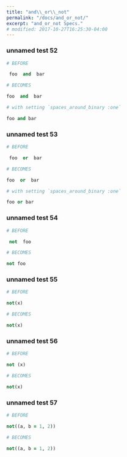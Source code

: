 ```yaml
---
title: "and\\_or\\_not"
permalink: "/docs/and_or_not/"
excerpt: "and_or_not Specs."
# modified: 2017-10-27T16:25:30-04:00
---
```

### unnamed test 52
```ruby
# BEFORE

 foo  and  bar

```
```ruby
# BECOMES

foo  and  bar

```
```ruby
# with setting `spaces_around_binary :one`

foo and bar
```
### unnamed test 53
```ruby
# BEFORE

 foo  or  bar

```
```ruby
# BECOMES

foo  or  bar

```
```ruby
# with setting `spaces_around_binary :one`

foo or bar
```
### unnamed test 54
```ruby
# BEFORE

 not  foo

```
```ruby
# BECOMES

not foo

```
### unnamed test 55
```ruby
# BEFORE

not(x)

```
```ruby
# BECOMES

not(x)

```
### unnamed test 56
```ruby
# BEFORE

not (x)

```
```ruby
# BECOMES

not(x)

```
### unnamed test 57
```ruby
# BEFORE

not((a, b = 1, 2))

```
```ruby
# BECOMES

not((a, b = 1, 2))
```
